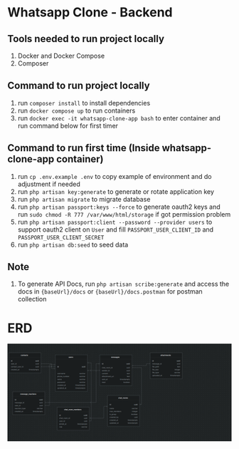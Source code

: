 # Whatsapp Clone - Backend

## Tools needed to run project locally

1. Docker and Docker Compose
2. Composer

## Command to run project locally

1. run `composer install` to install dependencies
2. run `docker compose up` to run containers
3. run `docker exec -it whatsapp-clone-app bash` to enter container and run command below for first timer

## Command to run first time (Inside whatsapp-clone-app container)

1. run `cp .env.example .env` to copy example of environment and do adjustment if needed
2. run `php artisan key:generate` to generate or rotate application key
3. run `php artisan migrate` to migrate database
4. run `php artisan passport:keys --force` to generate oauth2 keys and run `sudo chmod -R 777 /var/www/html/storage` if got permission problem
5. run `php artisan passport:client --password --provider users` to support oauth2 client on `User` and fill `PASSPORT_USER_CLIENT_ID` and `PASSPORT_USER_CLIENT_SECRET`
6. run `php artisan db:seed` to seed data

## Note

1. To generate API Docs, run `php artisan scribe:generate` and access the docs in `{baseUrl}/docs` or `{baseUrl}/docs.postman` for postman collection

# ERD

![alt text](image.png)
